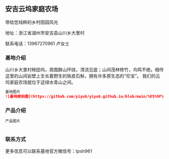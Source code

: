 ## 安吉云坞家庭农场

带给您纯粹的乡村田园风光

地址：浙江省湖州市安吉县山川乡大里村

联系电话：13967270961 卢女士

### 基地介绍

山川乡大里村秧田坞，周围群山环绕，清流见底；山间茂林修竹，鸟鸣不绝。相传这里的山间岩壁上生长着野生的铁皮石斛，拥有许多原生态的“珍宝”。
我们的云坞家庭农场就位于这绿水青山之间。

```markdown
基地图片
![基地俯拍图](https://github.com/yiyu6/yiyu6.github.io/blob/main/%E5%9F%BA%E5%9C%B0%E5%9B%BE%E7%89%871)


```


### 产品介绍

```markdown
产品图片



```



### 联系方式

更多信息可以联系基地官方微信号：tpsh961




